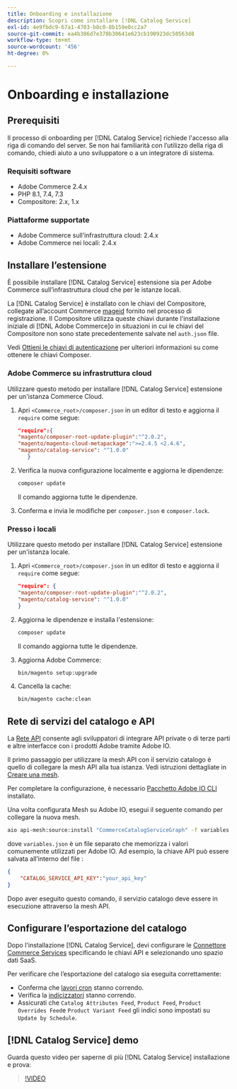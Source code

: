 ```yaml
---
title: Onboarding e installazione
description: Scopri come installare [!DNL Catalog Service]
exl-id: 4e9fbdc9-67a1-4703-b8c0-8b159e0cc2a7
source-git-commit: ea4b386d7e378b30641e623cb190923dc50563d8
workflow-type: tm+mt
source-wordcount: '456'
ht-degree: 0%

---
```


# Onboarding e installazione

## Prerequisiti

Il processo di onboarding per [!DNL Catalog Service] richiede l&#39;accesso alla riga di comando del server. Se non hai familiarità con l’utilizzo della riga di comando, chiedi aiuto a uno sviluppatore o a un integratore di sistema.

### Requisiti software

- Adobe Commerce 2.4.x
- PHP 8.1, 7.4, 7.3
- Compositore: 2.x, 1.x

### Piattaforme supportate

- Adobe Commerce sull’infrastruttura cloud: 2.4.x
- Adobe Commerce nei locali: 2.4.x

## Installare l’estensione

È possibile installare [!DNL Catalog Service] estensione sia per Adobe Commerce sull’infrastruttura cloud che per le istanze locali.

La [!DNL Catalog Service] è installato con le chiavi del Compositore, collegate all’account Commerce [mageid](https://developer.adobe.com/commerce/marketplace/guides/sellers/profile-personal/#field-descriptions) fornito nel processo di registrazione. Il Compositore utilizza queste chiavi durante l&#39;installazione iniziale di [!DNL Adobe Commerce]o in situazioni in cui le chiavi del Compositore non sono state precedentemente salvate nel `auth.json` file.

Vedi [Ottieni le chiavi di autenticazione](https://devdocs.magento.com/guides/v2.4/install-gde/prereq/connect-auth.html) per ulteriori informazioni su come ottenere le chiavi Composer.

### Adobe Commerce su infrastruttura cloud

Utilizzare questo metodo per installare [!DNL Catalog Service] estensione per un&#39;istanza Commerce Cloud.

1. Apri `<Commerce_root>/composer.json` in un editor di testo e aggiorna il `require` come segue:

   ```json
   "require":{
   "magento/composer-root-update-plugin":"^2.0.2",
   "magento/magento-cloud-metapackage":">=2.4.5 <2.4.6",
   "magento/catalog-service": "^1.0.0"
      }
   ```

1. Verifica la nuova configurazione localmente e aggiorna le dipendenze:

   ```bash
   composer update
   ```

   Il comando aggiorna tutte le dipendenze.

1. Conferma e invia le modifiche per `composer.json` e `composer.lock`.

### Presso i locali

Utilizzare questo metodo per installare [!DNL Catalog Service] estensione per un&#39;istanza locale.

1. Apri `<Commerce_root>/composer.json` in un editor di testo e aggiorna il `require` come segue:

   ```json
   "require": {
   "magento/composer-root-update-plugin":"^2.0.2",
   "magento/catalog-service": "^1.0.0"
   }
   ```

1. Aggiorna le dipendenze e installa l&#39;estensione:

   ```bash
   composer update
   ```

   Il comando aggiorna tutte le dipendenze.

1. Aggiorna Adobe Commerce:

   ```bash
   bin/magento setup:upgrade
   ```

1. Cancella la cache:

   ```bash
   bin/magento cache:clean
   ```

## Rete di servizi del catalogo e API

La [Rete API](https://developer.adobe.com/graphql-mesh-gateway/gateway/overview/) consente agli sviluppatori di integrare API private o di terze parti e altre interfacce con i prodotti Adobe tramite Adobe IO.

Il primo passaggio per utilizzare la mesh API con il servizio catalogo è quello di collegare la mesh API alla tua istanza. Vedi istruzioni dettagliate in [Creare una mesh](https://developer.adobe.com/graphql-mesh-gateway/gateway/create-mesh/).

Per completare la configurazione, è necessario [Pacchetto Adobe IO CLI](https://developer.adobe.com/runtime/docs/guides/tools/cli_install/) installato.

Una volta configurata Mesh su Adobe IO, esegui il seguente comando per collegare la nuova mesh.

```bash
aio api-mesh:source:install "CommerceCatalogServiceGraph" -f variables.json
```

dove `variables.json` è un file separato che memorizza i valori comunemente utilizzati per Adobe IO.
Ad esempio, la chiave API può essere salvata all’interno del file :

```json
{
    "CATALOG_SERVICE_API_KEY":"your_api_key"
}
```

Dopo aver eseguito questo comando, il servizio catalogo deve essere in esecuzione attraverso la mesh API.

## Configurare l’esportazione del catalogo

Dopo l&#39;installazione [!DNL Catalog Service], devi configurare le [Connettore Commerce Services](../landing/saas.md) specificando le chiavi API e selezionando uno spazio dati SaaS.

Per verificare che l’esportazione del catalogo sia eseguita correttamente:

- Conferma che [lavori cron](https://experienceleague.adobe.com/docs/commerce-operations/configuration-guide/cli/configure-cron-jobs.html) stanno correndo.
- Verifica la [indicizzatori](https://experienceleague.adobe.com/docs/commerce-operations/configuration-guide/cli/manage-indexers.html) stanno correndo.
- Assicurati che `Catalog Attributes Feed`, `Product Feed`, `Product Overrides Feed`e `Product Variant Feed` gli indici sono impostati su `Update by Schedule`.

## [!DNL Catalog Service] demo

Guarda questo video per saperne di più [!DNL Catalog Service] installazione e prova:

>[!VIDEO](https://video.tv.adobe.com/v/3409390?quality=12&learn=on)
